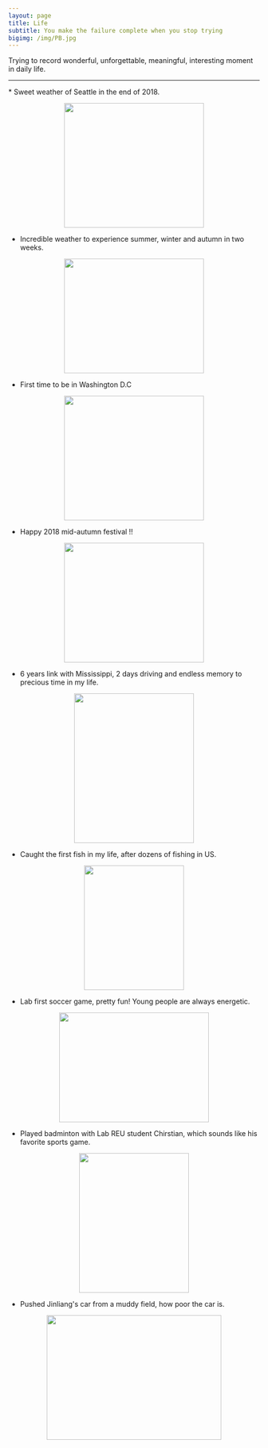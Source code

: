 ```yaml
---
layout: page
title: Life
subtitle: You make the failure complete when you stop trying
bigimg: /img/PB.jpg
---
```


Trying to record wonderful, unforgettable, meaningful, interesting moment in daily life.

<hr>
* Sweet weather of Seattle in the end of 2018.

<p align="center">
  <img width="280" height="250" src="https://i.imgur.com/GZsjDP0.jpg">
</p>

* Incredible weather to experience summer, winter and autumn in two weeks.

<p align="center">
  <img width="280" height="230" src="https://i.imgur.com/3YfLvqI.jpg">
</p>

* First time to be in Washington D.C

<p align="center">
  <img width="280" height="250" src="https://i.imgur.com/2vMwj27.jpg">
</p>

* Happy 2018 mid-autumn festival !!

<p align="center">
  <img width="280" height="240" src="https://i.imgur.com/PFgqqjZ.jpg">
</p>

* 6 years link with Mississippi, 2 days driving and endless memory to precious time in my life.

<p align="center">
  <img width="240" height="300" src="https://i.imgur.com/JRNmcX0.jpg">
</p>

* Caught the first fish in my life, after dozens of fishing in US.

<p align="center">
  <img width="200" height="250" src="https://i.imgur.com/dFFHknR.jpg">
</p>

* Lab first soccer game, pretty fun! Young people are always energetic.

<p align="center">
  <img width="300" height="220" src="https://i.imgur.com/iF5ZHUc.jpg">
</p>

* Played badminton with Lab REU student Chirstian, which sounds like his favorite sports game.

<p align="center">
  <img width="220" height="280" src="https://i.imgur.com/PDeCKkb.jpg">
</p>

* Pushed Jinliang's car from a muddy field, how poor the car is.

<p align="center">
  <img width="350" height="250" src="https://i.imgur.com/IIXthxt.jpg">
</p>
